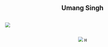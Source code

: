 <h2 align='center'> Umang Singh </h2>
<br><img src="https://abithomasfreelance.files.wordpress.com/2015/02/untitled-5.gif"><br><br>
<p align="center">
 
  <img src ="https://media.tumblr.com/caae8c3a46f13623f5e43e620ba32708/tumblr_inline_mqvg8yVeTF1r5awvb.gif">
  <samp> 
    H
  </samp>
  <br>
  
</p>



